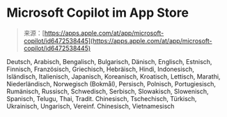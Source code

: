 <!--yml
category: 未分类
date: 2024-05-27 14:28:59
-->

# ‎Microsoft Copilot im App Store

> 来源：[https://apps.apple.com/at/app/microsoft-copilot/id6472538445](https://apps.apple.com/at/app/microsoft-copilot/id6472538445)

Deutsch, Arabisch, Bengalisch, Bulgarisch, Dänisch, Englisch, Estnisch, Finnisch, Französisch, Griechisch, Hebräisch, Hindi, Indonesisch, Isländisch, Italienisch, Japanisch, Koreanisch, Kroatisch, Lettisch, Marathi, Niederländisch, Norwegisch (Bokmål), Persisch, Polnisch, Portugiesisch, Rumänisch, Russisch, Schwedisch, Serbisch, Slowakisch, Slowenisch, Spanisch, Telugu, Thai, Tradit. Chinesisch, Tschechisch, Türkisch, Ukrainisch, Ungarisch, Vereinf. Chinesisch, Vietnamesisch